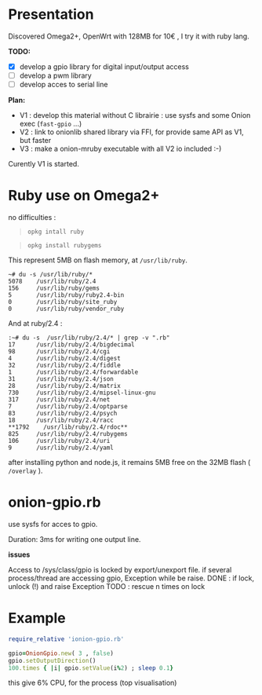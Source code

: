 Presentation
============

Discovered Omega2+, OpenWrt with 128MB for 10€ , I try it with
ruby lang.

**TODO:**
* [x] develop a gpio library for digital input/output access
* [ ] develop a pwm library
* [ ] develop acces to serial line

**Plan:**
* V1 : develop this material without C librairie : use sysfs and some Onion exec (```fast-gpio``` ...)
* V2 : link to onionlib shared library via FFI, for provide same API as V1, but faster
* V3 : make a onion-mruby executable with all V2 io included :-)

Curently V1 is started.

Ruby use on Omega2+
====================

no difficulties :

> ```opkg intall ruby```

> ```opkg install rubygems```

This represent 5MB on flash memory, at ```/usr/lib/ruby```.
```
~# du -s /usr/lib/ruby/*
5078    /usr/lib/ruby/2.4
156     /usr/lib/ruby/gems
5       /usr/lib/ruby/ruby2.4-bin
0       /usr/lib/ruby/site_ruby
0       /usr/lib/ruby/vendor_ruby
```

And at ruby/2.4 :
```
:~# du -s  /usr/lib/ruby/2.4/* | grep -v ".rb"
17      /usr/lib/ruby/2.4/bigdecimal
98      /usr/lib/ruby/2.4/cgi
4       /usr/lib/ruby/2.4/digest
32      /usr/lib/ruby/2.4/fiddle
1       /usr/lib/ruby/2.4/forwardable
31      /usr/lib/ruby/2.4/json
28      /usr/lib/ruby/2.4/matrix
730     /usr/lib/ruby/2.4/mipsel-linux-gnu
317     /usr/lib/ruby/2.4/net
7       /usr/lib/ruby/2.4/optparse
83      /usr/lib/ruby/2.4/psych
18      /usr/lib/ruby/2.4/racc
**1792    /usr/lib/ruby/2.4/rdoc**
825     /usr/lib/ruby/2.4/rubygems
106     /usr/lib/ruby/2.4/uri
9       /usr/lib/ruby/2.4/yaml
```

after installing python and node.js, it remains 5MB free on the 32MB flash  ( ```/overlay``` ).



onion-gpio.rb
=============
use sysfs for acces to gpio.

Duration: 3ms for writing one output line.

**issues**

Access to /sys/class/gpio is locked by export/unexport file.
if several process/thread are accessing gpio, Exception while be raise.
DONE : if lock, unlock (!) and raise Exception
TODO : rescue n times on lock

Example
=======

```ruby
require_relative 'ionion-gpio.rb'

gpio=OnionGpio.new( 3 , false)
gpio.setOutputDirection()
100.times { |i| gpio.setValue(i%2) ; sleep 0.1}

```
this give 6% CPU, for the process (top visualisation)
